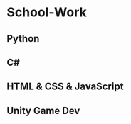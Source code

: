 # School-Work

Python
---------
C#
---------
HTML & CSS & JavaScript
---------
Unity Game Dev
---------
